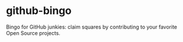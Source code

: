 github-bingo
============

Bingo for GitHub junkies: claim squares by contributing to your favorite Open Source projects.
